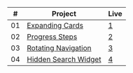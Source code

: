 |  #  | Project                                                                                                                     | Live                                                                         |
| :-: | --------------------------------------------------------------------------------------------------------------------------- | --------------------------------------------------------------------------------- |
| 01  | [Expanding Cards](https://github.com/isinnur/50projects50days/tree/main/Day%201-%20Expanding%20cards)                       |    [1](https://venerable-swan-40a01b.netlify.app/)|
| 02 | [Progress Steps](https://github.com/isinnur/50projects50days/tree/main/Day%202-Progress%20Steps)                       |    [2](https://dynamic-smakager-5da375.netlify.app)|
| 03 | [Rotating Navigation](https://github.com/isinnur/50projects50days/tree/main/Day%203-Rotating%20Navigation)                       |    [3](https://animated-sunburst-ca9762.netlify.app)|
| 04 | [Hidden Search Widget](https://github.com/isinnur/50projects50days/tree/main/day4-hidden-search-widget)                       |    [4](https://lucent-baklava-15e242.netlify.app)|
